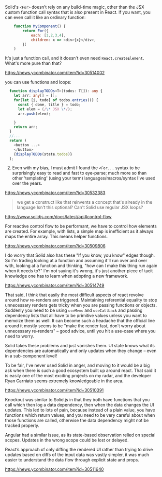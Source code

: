 Solid's `<For>` doesn't rely on any build-time magic, other than the JSX custom function call syntax that is also present in React. If you want, you can even call it like an ordinary function:

```javascript
    function MyComponent() {
        return For({
            each: [1,2,3,4],
            children: x => <div>{x}</div>,
        })
    )
```

It's just a function call, and it doesn't even need `React.createElement`. What's more pure than that?

https://news.ycombinator.com/item?id=30514002

you can use functions and loops:

```typescript
  function displayTODOs<T>(todos: T[]): any {
    let arr: any[] = [];
    for(let [i, todo] of todos.entries()) {
      const { done, title } = todo;
      let elem = (/\* JSX \*/);
      arr.push(elem);

    }
    return arr;
  }
  //...
  return (
    <button ...>
    </button>
    {displayTODOs(state.todos)}
  );
```

2. Even with my bias, I must admit I found the `<For...` syntax to be surprisingly easy to read and fast to eye-parse; much more so than other 'templating' (using your term) languages/macros/syntax I've used over the years.

https://news.ycombinator.com/item?id=30532383

> we get a construct like <For> that reinvents a concept that's already in the language
> Isn't this optional? Can't Solid use regular JSX loops?

https://www.solidjs.com/docs/latest/api#control-flow

For reactive control flow to be performant, we have to control how elements are created. For example, with lists, a simple map is inefficient as it always maps the entire array.
This means helper functions.

https://news.ycombinator.com/item?id=30509806

I do worry that Solid also has these "If you know, you know" edges though. So I'm trading looking at a function and assuming it'll run over and over with, looking at a function and thinking, "how can I make this thing run again when it needs to?" I'm not saying it's wrong, it's just another piece of tacit knowledge one has to learn when adopting a new framework.

https://news.ycombinator.com/item?id=30514749

That said, I think that easily the most difficult aspects of react revolve around how re-renders are triggered. Maintaining referential equality to stop unnecessary renders gets tricky when you are passing functions or objects. Suddenly you need to be using `useMemo` and `useCallback` and passing dependency lists that all have to be primitive values unless you want to memoize them as well. It can become such a headache that the official line around it mostly seems to be "make the render fast, don't worry about unnecessary re-renders" – good advice, until you hit a use-case where you need to worry.

Solid takes these problems and just vanishes them. UI state knows what its dependencies are automatically and only updates when they change – even in a sub-component level!

To be fair, I've never used Solid in anger, and moving to it would be a big ask when there is such a good ecosystem built up around react. That said it is easily one of the most exciting projects on my radar, and the developer Ryan Carniato seems extremely knowledgeable in the area.

https://news.ycombinator.com/item?id=30510391

Knockout was similar to Solid.js in that they both have functions that you call which then log a data dependency, then when the data changes the UI updates. This led to lots of pain, because instead of a plain value, you have functions which return values, and you need to be very careful about when those functions are called, otherwise the data dependency might not be tracked properly.

Angular had a similar issue, as its state-based observation relied on special scopes. Updates in the wrong scope could be lost or delayed.

React’s approach of only diffing the rendered UI rather than trying to drive updates based on diffs of the input data was vastly simpler, it was much easier to understand the data flow through explicit state and props.

https://news.ycombinator.com/item?id=30511640
